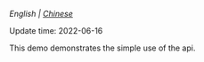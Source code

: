 _English | [Chinese](./README.zh.md)_

Update time: 2022-06-16

This demo demonstrates the simple use of the api.
